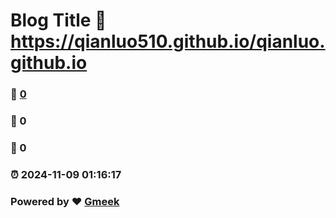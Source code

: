 # Blog Title :link: https://qianluo510.github.io/qianluo.github.io 
### :page_facing_up: [0](https://qianluo510.github.io/qianluo.github.io/tag.html) 
### :speech_balloon: 0 
### :hibiscus: 0 
### :alarm_clock: 2024-11-09 01:16:17 
### Powered by :heart: [Gmeek](https://github.com/Meekdai/Gmeek)
